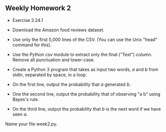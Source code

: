 Weekly Homework 2
--
* Exercise 3.24.1

* Download the Amazon food reviews dataset.
* Use only the first 5,000 lines of the CSV.  (You can use the Unix "head" command for this).
* Use the Python csv module to extract only the final ("Text") column.  Remove all punctuation and lower-case.
* Create a Python 3 program that takes as input two words, *a* and *b* from stdin, separated by space, in a loop.
* On the first line, output the probability that *a* generated *b*.
* One the second line, output the probability that of observing "a b" using Bayes's rule.
* On the third line, output the probability that *b* is the next word if we have seen *a*.


Name your file week2.py.
